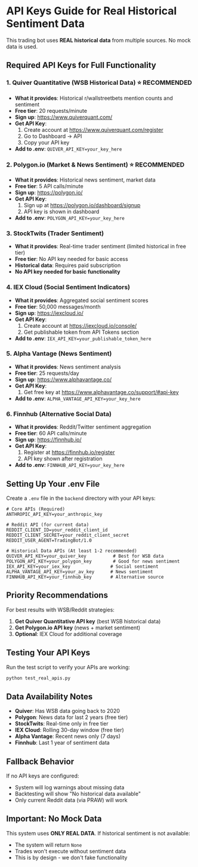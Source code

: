 # API Keys Guide for Real Historical Sentiment Data

This trading bot uses **REAL historical data** from multiple sources. No mock data is used.

## Required API Keys for Full Functionality

### 1. **Quiver Quantitative** (WSB Historical Data) ⭐ RECOMMENDED
- **What it provides**: Historical r/wallstreetbets mention counts and sentiment
- **Free tier**: 20 requests/minute
- **Sign up**: https://www.quiverquant.com/
- **Get API Key**:
  1. Create account at https://www.quiverquant.com/register
  2. Go to Dashboard → API
  3. Copy your API key
- **Add to .env**: `QUIVER_API_KEY=your_key_here`

### 2. **Polygon.io** (Market & News Sentiment) ⭐ RECOMMENDED
- **What it provides**: Historical news sentiment, market data
- **Free tier**: 5 API calls/minute
- **Sign up**: https://polygon.io/
- **Get API Key**:
  1. Sign up at https://polygon.io/dashboard/signup
  2. API key is shown in dashboard
- **Add to .env**: `POLYGON_API_KEY=your_key_here`

### 3. **StockTwits** (Trader Sentiment)
- **What it provides**: Real-time trader sentiment (limited historical in free tier)
- **Free tier**: No API key needed for basic access
- **Historical data**: Requires paid subscription
- **No API key needed for basic functionality**

### 4. **IEX Cloud** (Social Sentiment Indicators)
- **What it provides**: Aggregated social sentiment scores
- **Free tier**: 50,000 messages/month
- **Sign up**: https://iexcloud.io/
- **Get API Key**:
  1. Create account at https://iexcloud.io/console/
  2. Get publishable token from API Tokens section
- **Add to .env**: `IEX_API_KEY=your_publishable_token_here`

### 5. **Alpha Vantage** (News Sentiment)
- **What it provides**: News sentiment analysis
- **Free tier**: 25 requests/day
- **Sign up**: https://www.alphavantage.co/
- **Get API Key**:
  1. Get free key at https://www.alphavantage.co/support/#api-key
- **Add to .env**: `ALPHA_VANTAGE_API_KEY=your_key_here`

### 6. **Finnhub** (Alternative Social Data)
- **What it provides**: Reddit/Twitter sentiment aggregation
- **Free tier**: 60 API calls/minute
- **Sign up**: https://finnhub.io/
- **Get API Key**:
  1. Register at https://finnhub.io/register
  2. API key shown after registration
- **Add to .env**: `FINNHUB_API_KEY=your_key_here`

## Setting Up Your .env File

Create a `.env` file in the `backend` directory with your API keys:

```env
# Core APIs (Required)
ANTHROPIC_API_KEY=your_anthropic_key

# Reddit API (for current data)
REDDIT_CLIENT_ID=your_reddit_client_id
REDDIT_CLIENT_SECRET=your_reddit_client_secret
REDDIT_USER_AGENT=TradingBot/1.0

# Historical Data APIs (At least 1-2 recommended)
QUIVER_API_KEY=your_quiver_key          # Best for WSB data
POLYGON_API_KEY=your_polygon_key        # Good for news sentiment
IEX_API_KEY=your_iex_key               # Social sentiment
ALPHA_VANTAGE_API_KEY=your_av_key      # News sentiment
FINNHUB_API_KEY=your_finnhub_key       # Alternative source
```

## Priority Recommendations

For best results with WSB/Reddit strategies:
1. **Get Quiver Quantitative API key** (best WSB historical data)
2. **Get Polygon.io API key** (news + market sentiment)
3. **Optional**: IEX Cloud for additional coverage

## Testing Your API Keys

Run the test script to verify your APIs are working:

```bash
python test_real_apis.py
```

## Data Availability Notes

- **Quiver**: Has WSB data going back to 2020
- **Polygon**: News data for last 2 years (free tier)
- **StockTwits**: Real-time only in free tier
- **IEX Cloud**: Rolling 30-day window (free tier)
- **Alpha Vantage**: Recent news only (7 days)
- **Finnhub**: Last 1 year of sentiment data

## Fallback Behavior

If no API keys are configured:
- System will log warnings about missing data
- Backtesting will show "No historical data available"
- Only current Reddit data (via PRAW) will work

## Important: No Mock Data

This system uses **ONLY REAL DATA**. If historical sentiment is not available:
- The system will return `None`
- Trades won't execute without sentiment data
- This is by design - we don't fake functionality